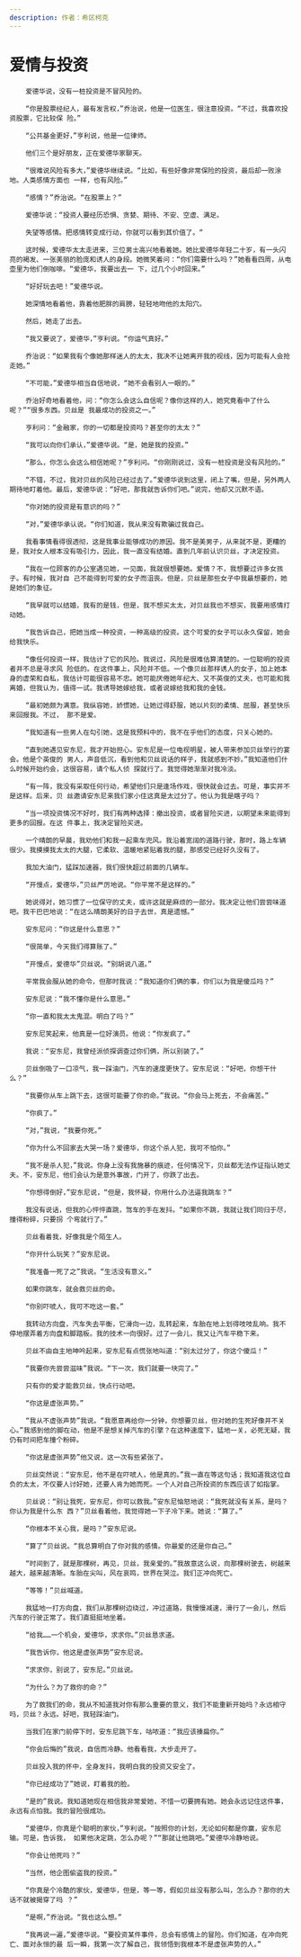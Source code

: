 ```yaml
---
description: 作者：希区柯克
---
```


# 爱情与投资

        爱德华说，没有一桩投资是不冒风险的。

        “你是股票经纪人，最有发言权，”乔治说，他是一位医生，很注意投资。“不过，我喜欢投资股票，它比较保 险。”

        “公共基金更好，”亨利说，他是一位律师。

        他们三个是好朋友，正在爱德华家聊天。

        “很难说风险有多大，”爱德华继续说。“比如，有些好像非常保险的投资，最后却一败涂地。人类感情方面也 一样，也有风险。”

        “感情？”乔治说。“在股票上？”

        爱德华说：“投资人要经历恐惧、贪婪、期待、不安、空虚、满足。

        失望等感情。把感情转变成行动，你就可以看到其价值了。“

        这时候，爱德华太太走进来，三位男士高兴地看着她。她比爱德华年轻二十岁，有一头闪亮的褐发、一张美丽的脸庞和诱人的身段。她微笑着问：“你们需要什么吗？”她看看四周，从电壶里为他们倒咖啡。“爱德华，我要出去一 下，过几个小时回来。”

        “好好玩去吧！”爱德华说。

        她深情地看着他，靠着他肥胖的肩膀，轻轻地吻他的太阳穴。

        然后，她走了出去。

        “我又要说了，爱德华，”亨利说。“你运气真好。”

        乔治说：“如果我有个像她那样迷人的太太，我决不让她离开我的视线，因为可能有人会抢走她。”

        “不可能，”爱德华相当自信地说，“她不会看别人一眼的。”

        乔治好奇地看着他，问：“你怎么会这么自信呢？像你这样的人，她究竟看中了什么呢？”“很多东西。贝丝是 我最成功的投资之一。”

        亨利问：“金融家，你的一切都是投资吗？甚至你的太太？”

        “我可以向你们承认，”爱德华说。“是，她是我的投资。”

        “那么，你怎么会这么相信她呢？”亨利问。“你刚刚说过，没有一桩投资是没有风险的。”

        “不错，不过，我对贝丝的风险已经过去了。”爱德华说到这里，闭上了嘴，但是，另外两人期待地盯着他。最后，爱德华说：“好吧，那我就告诉你们吧。”说完，他却又沉默不语。

        “你对她的投资是有意识的吗？”

        “对，”爱德华承认说。“你们知道，我从来没有欺骗过我自己。

        我看事情看得很透彻，这是我事业能够成功的原因。我不是美男子，从来就不是，更糟的是，我对女人根本没有吸引力，因此，我一直没有结婚。直到几年前认识贝丝，才决定投资。

        “我在一位顾客的办公室遇见她，一见面，我就很想要她。爱情？不，我想要过许多女孩子。有时候，我对自 己不能得到可爱的女子而沮丧。但是，贝丝是那些女子中我最想要的，她是她们的象征。

        “我早就可以结婚，我有的是钱，但是，我不想买太太，对贝丝我也不想买，我要用感情打动她。

        “我告诉自己，把她当成一种投资，一种高级的投资。这个可爱的女子可以永久保留，她会给我快乐。

        “像任何投资一样，我估计了它的风险。我说过，风险是很难估算清楚的。一位聪明的投资者并不总是寻求风 险低的。在这件事上，风险并不低。一个像贝丝那样诱人的女子，加上她本身的虚荣和自私，我估计可能很容易不忠。她可能厌倦她年纪大、又不英俊的丈夫，也可能和我离婚，但我认为，值得一试。我诱导她嫁给我，或者说嫁给我和我的金钱。

        “最初她颇为满意。我纵容她，娇惯她，让她过得舒服，她以片刻的柔情、屈服，甚至快乐来回报我。不过， 那不是爱。

        “我知道有一些男人在勾引她，这是我预料中的，我不在乎他们的态度，只关心她的。

        “直到她遇见安东尼，我才开始担心。安东尼是一位电视明星，被人带来参加贝丝举行的宴会。他是个英俊的 男人，声音低沉，看到他和贝丝说话的样子，我就感到不妙。”我知道他们什么时候开始约会，这很容易，请个私人侦 探就行了。我觉得她渐渐对我冷淡。

        “有一阵，我没有采取任何行动，希望他们只是逢场作戏，很快就会过去。可是，事实并不是这样。后来，贝 丝邀请安东尼来我们家小住这真是太过分了。他认为我是瞎子吗？

        “当一项投资情况不好时，我们有两种选择：撤出投资，或者冒险买进，以期望未来能得到更多的回报。在这 件事上，我决定冒险买进。

        一个晴朗的早晨，我劝他们和我一起乘车兜风。我沿着宽阔的道路行驶，那时，路上车辆很少。我摸摸我太太的大腿，它柔软、温暖地紧贴着我的腿，那感受已经好久没有了。

        我加大油门，猛踩加速器，我们很快超过前面的几辆车。

        “开慢点，爱德华，”贝丝严厉地说。“你平常不是这样的。”

        她说得对，她习惯了一位保守的丈夫，或许这就是麻烦的一部分。我决定让他们尝尝味道吧。我干巴巴地说：“在这么晴朗美好的日子去世，真是遗憾。”

        安东尼问：“你这是什么意思？”

        “很简单，今天我们得算账了。”

        “开慢点，爱德华”贝丝说。“别胡说八道。”

        平常我会服从她的命令，但那时我说：“我知道你们俩的事，你们以为我是傻瓜吗？”

        安东尼说：“我不懂你是什么意思。”

        “你一直和我太太鬼混。明白了吗？”

        安东尼笑起来，他真是一位好演员。他说：“你发疯了。”

        我说：“安东尼，我曾经派侦探调查过你们俩，所以别装了。”

        贝丝倒吸了一口凉气，我一踩油门，汽车的速度更快了。安东尼说：“好吧，你想干什么？”

        “我要你从车上跳下去，这很可能要了你的命。”我说。“你会马上死去，不会痛苦。”

        “你疯了。”

        “对，”我说，“我要你死。”

        “你为什么不回家去大哭一场？爱德华，你这个杀人犯，我可不怕你。”

        “我不是杀人犯，”我说。你身上没有我施暴的痕迹，任何情况下，贝丝都无法作证指认她丈夫。不，安东尼，他们会认为是意外事故，门开了，你跌了出去。

        “你想得倒好，”安东尼说，“但是，我怀疑，你用什么办法逼我跳车？”

        我没有说话，但我的心怦怦直跳，驾车的手在发抖。“如果你不跳，我就让我们同归于尽，撞得粉碎，只要拐 个弯就行了。”

        贝丝看着我，好像我是个陌生人。

        “你开什么玩笑？”安东尼说。

        “我准备一死了之”我说。“生活没有意义。”

        如果你跳车，就会救贝丝的命。

        “你别吓唬人，我可不吃这一套。”

        我转动方向盘，汽车失去平衡，它滑向一边，乱转起来，车胎在地上划得吱吱乱响。我不停地摆弄着方向盘和脚踏板。我的技术一向很好。过了一会儿，我又让汽车平稳下来。

        贝丝不由自主地呻吟起来，安东尼有点慌张地叫道：“别太过分了，你这个傻瓜！”

        “我要你先尝尝滋味”我说。“下一次，我们就要一块完了。”

        只有你的爱才能救贝丝，快点行动吧。

        “你这是虚张声势。”

        “我从不虚张声势”我说。“我愿意再给你一分钟，你想要贝丝，但对她的生死好像并不关心。”我感到他的脚在动，他是不是想关掉汽车的引擎？在这种速度下，猛地一关，必死无疑，我仍有时间把车撞个粉碎。

        “你这是虚张声势”他又说，这一次有些紧张了。

        贝丝突然说：“安东尼，他不是在吓唬人，他是真的。”我一直在等这句话；我知道我这位自负的太太，不仅要人讨好她，还要人肯为她而死。一个人对自己所投资的东西应该了如指掌。

        贝丝说：“别让我死，安东尼，你可以救我。”安东尼恼怒地说：“我死就没有关系，是吗？你认为我是什么东 西？”贝丝看着他，我觉得她一下子冷下来。她说：“算了。”

        “你根本不关心我，是吗？”安东尼说。

        “算了”贝丝说。“我总算明白了你对我的感情。你最爱的还是你自己。”

        “时间到了，就是那棵树，再见，贝丝，我亲爱的。”我故意这么说，向那棵树驶去，树越来越大，越来越清晰。车胎在尖叫，风在哀鸣，世界在哭泣。我们正冲向死亡。

        “等等！”贝丝喊道。

        我猛地一打方向盘，我们从那棵树边绕过，冲过道路，我慢慢减速，滑行了一会儿，然后汽车的行驶正常了。我们直挺挺地坐着。

        “给我……一个机会，爱德华，求求你。”贝丝恳求道。

        “我告诉你，他这是虚张声势”安东尼说。

        “求求你，别说了，安东尼。”贝丝说。

        “为什么？为了救你的命？”

        为了救我们的命，我从不知道我对你有那么重要的意义，我们不能重新开始吗？永远相守吗，贝丝？永远。好吧，我轻踩油门。

        当我们在家门前停下时，安东尼跳下车，咕哝道：“我应该揍扁你。”

        “你会后悔的”我说，自信而冷静。他看看我，大步走开了。

        贝丝投入我的怀中，全身发抖，我明白我的投资又安全了。

        “你已经成功了”她说，盯着我的脸。

        “是的”我说。我知道她现在相信我非常爱她，不惜一切要拥有她。她会永远记住这件事，永远有点怕我。我的冒险很成功。

        “爱德华，你真是个聪明的家伙，”亨利说。“按照你的计划，无论如何都是你赢，安东尼输。可是，告诉我， 如果他决定跳，怎么办呢？”“那就让他跳吧。”爱德华冷静地说。

        “你会让他死吗？”

        “当然，他企图偷盗我的投资。”

        “你真是个冷酷的家伙，爱德华，但是，等一等，假如贝丝没有那么叫，怎么办？那你的大话不就被揭穿了吗 ？”

        “是啊，”乔治说。“我也这么想。”

        “我再说一遍，”爱德华说。“要投资某件事件，总会有感情上的冒险。你们知道，在冲向死亡、面对永恒的最 后一瞬，我第一次了解自己，我领悟到我根本不是虚张声势的人。”

